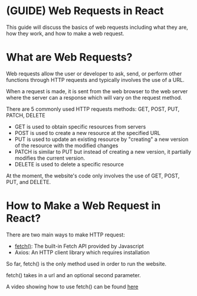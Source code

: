 # (GUIDE) Web Requests in React

This guide will discuss the basics of web requests including what they are, how they work, and how to make a web request.

# What are Web Requests?
Web requests allow the user or developer to ask, send, or perform other functions through HTTP requests and typically involves the use of a URL.

When a request is made, it is sent from the web browser to the web server where the server can a response which will vary on the request method.

There are 5 commonly used HTTP requests methods: GET, POST, PUT, PATCH, DELETE
- GET is used to obtain specific resources from servers
- POST is used to create a new resource at the specified URL
- PUT is used to update an existing resource by "creating" a new version of the resource with the modified changes
- PATCH is similar to PUT but instead of creating a new version, it partially modifies the current version.
- DELETE is used to delete a specific resource

At the moment, the website's code only involves the use of GET, POST, PUT, and DELETE.

# How to Make a Web Request in React?
There are two main ways to make HTTP request: 
- [fetch()](https://developer.mozilla.org/en-US/docs/Web/API/Fetch_API/Using_Fetch): The built-in Fetch API provided by Javascript
- Axios: An HTTP client library which requires installation

So far, fetch() is the only method used in order to run the website.

fetch() takes in a url and an optional second parameter. 

A video showing how to use fetch() can be found [here](https://youtu.be/cuEtnrL9-H0)